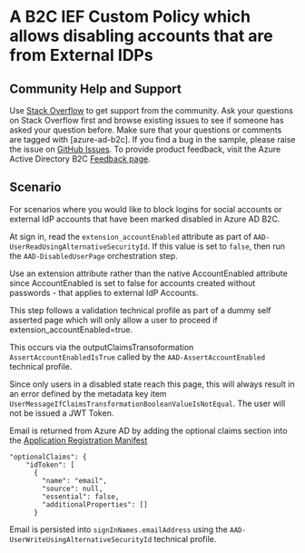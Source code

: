 # A B2C IEF Custom Policy which allows disabling accounts that are from External IDPs

## Community Help and Support
Use [Stack Overflow](https://stackoverflow.com/questions/tagged/azure-ad-b2c) to get support from the community. Ask your questions on Stack Overflow first and browse existing issues to see if someone has asked your question before. Make sure that your questions or comments are tagged with [azure-ad-b2c].
If you find a bug in the sample, please raise the issue on [GitHub Issues](https://github.com/azure-ad-b2c/samples/issues).
To provide product feedback, visit the Azure Active Directory B2C [Feedback page](https://feedback.azure.com/forums/169401-azure-active-directory?category_id=160596).

## Scenario
For scenarios where you would like to block logins for social accounts or external IdP accounts that have been marked disabled in Azure AD B2C.

At sign in, read the `extension_accountEnabled` attribute as part of `AAD-UserReadUsingAlternativeSecurityId`. If this value is set to `false`, then run the `AAD-DisabledUserPage` orchestration step. 

Use an extension attribute rather than the native AccountEnabled attribute since AccountEnabled is set to false for accounts created without passwords - that applies to external IdP Accounts.

This step follows a validation technical profile as part of a dummy self asserted page which will only allow a user to proceed if extension_accountEnabled=true. 

This occurs via the outputClaimsTransoformation `AssertAccountEnabledIsTrue` called by the `AAD-AssertAccountEnabled` technical profile.

Since only users in a disabled state reach this page, this will always result in an error defined by the metadata key item `UserMessageIfClaimsTransformationBooleanValueIsNotEqual`. The user will not be issued a JWT Token.

Email is returned from Azure AD by adding the optional claims section into the [Application Registration Manifest](
https://docs.microsoft.com/en-us/azure/active-directory/develop/active-directory-optional-claims
)

````
"optionalClaims": {
    "idToken": [
      {
        "name": "email",
        "source": null,
        "essential": false,
        "additionalProperties": []
      }
````

Email is persisted into `signInNames.emailAddress` using the `AAD-UserWriteUsingAlternativeSecurityId` technical profile.